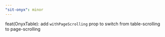 ```yaml
---
"sit-onyx": minor
---
```


feat(OnyxTable): add `withPageScrolling` prop to switch from table-scrolling to page-scrolling
